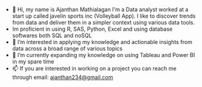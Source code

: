 - 👋 Hi, my name is Ajanthan Mathialagan I'm a Data analyst worked at a start up called javelin sports inc (Volleyball App). I like to discover trends from data and deliver them in a simpler context using various data tools.
- Im proficient in using R, SAS, Python, Excel and using database softwares both SQL and noSQL      
- 👀 I’m interested in applying my knowledge and actionable insights from data across a broad range of various topics 
- 🌱 I’m currently expanding my knowledge on using Tableau and Power BI in my spare time 
- 📫 If you are interested in working on a project you can reach me through email: ajanthan234@gmail.com
